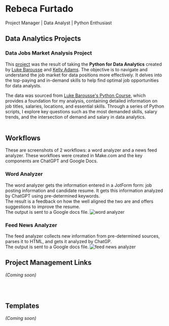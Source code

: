 # Rebeca Furtado
Project Manager | Data Analyst | Python Enthusiast


## Data Analytics Projects
### Data Jobs Market Analysis Project
This [project](https://github.com/furtadorebeca/3_RF_Project) was the result of taking the **Python for Data Analytics** created by [Luke Barousse](https://www.linkedin.com/in/luke-b) and [Kelly Adams](https://www.linkedin.com/in/kellyjianadams). The objective is to navigate and understand the job market for data positions more effectively. It delves into the top-paying and in-demand skills to help find optimal job opportunities for data analysts.

The data was sourced from [Luke Barousse's Python Course](https://lukebarousse.com/python), which provides a foundation for my analysis, containing detailed information on job titles, salaries, locations, and essential skills. Through a series of Python scripts, I explore key questions such as the most demanded skills, salary trends, and the intersection of demand and salary in data analytics.
<br>
<br>


## Workflows
These are screenshots of 2 workflows: a word analyzer and a news feed analyzer. These workfloes were created in Make.com and the key components are ChatGPT and Google Docs.

### Word Analyzer
The word analyzer gets the information entered in a JotForm form: job posting information and candidate resume. It gets this information analyzed by ChatGPT using pre-determined keywords. <br>
The result is a feedback on how the well aligned the two are and offers suggestions to improve the resume.<br>
The output is sent to a Google docs file.
![word analyzer](https://github.com/furtadorebeca/rebeca/blob/main/make-word_analysis.jpg)


### Feed News Analyzer
The feed analyzer collects new information from pre-determined sources, parses it to HTML, and gets it analyzed by ChatGP.<br>
The output is sent to a Google docs file.
![feed news analyzer](https://github.com/furtadorebeca/rebeca/blob/main/make-feed_analysis.jpg)


## Project Management Links
_(Coming soon)_

<br>
<br>
  
## Templates
_(Coming soon)_


